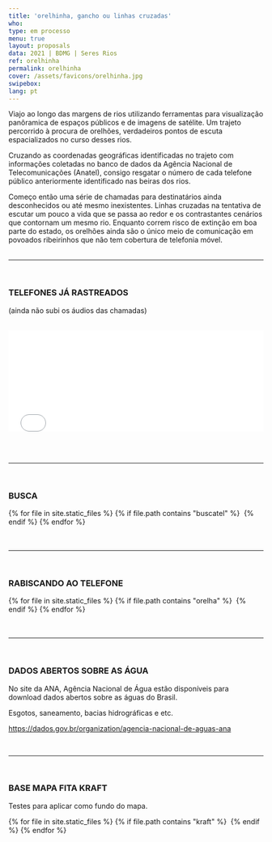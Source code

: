 ```yaml
---
title: 'orelhinha, gancho ou linhas cruzadas'
who: 
type: em processo
menu: true
layout: proposals
data: 2021 | BDMG | Seres Rios
ref: orelhinha
permalink: orelhinha
cover: /assets/favicons/orelhinha.jpg
swipebox: 
lang: pt
---
```


Viajo ao longo das margens de rios utilizando ferramentas para visualização panôramica de espaços públicos e de imagens de satélite. Um trajeto percorrido à procura de orelhões,  verdadeiros pontos de escuta espacializados no curso desses rios.

Cruzando as coordenadas geográficas identificadas no trajeto com informações coletadas no banco de dados da Agência Nacional de Telecomunicações (Anatel), consigo resgatar o número de cada telefone público anteriormente identificado nas beiras dos rios.

Começo então uma série de chamadas para destinatários ainda desconhecidos ou até mesmo inexistentes. Linhas cruzadas na tentativa de escutar um pouco a vida que se passa ao redor e os contrastantes cenários que contornam um mesmo rio. 
Enquanto correm risco de extinção em boa parte do estado, os orelhões ainda são o único meio de comunicação em povoados ribeirinhos que não tem cobertura de telefonia móvel. 
<br><br>

---

<br>

### TELEFONES JÁ RASTREADOS 
(ainda não subi os áudios das chamadas)
<br><br>
  <div class="video-wrapper video-wrapper-16x9" style="width:100%">
   <iframe src="../mapa-orelhinha" height="200" width="100%" style="border:0px"></iframe>
  </div>

<br><br>

---
 
  
<br>

### BUSCA
 

  <div id="swipebox-gallery">
    {% for file in site.static_files %}
      {% if file.path contains "buscatel" %}
            <img src="{{ site.baseurl }}{{ file.path }}" class="swipebox" alt="">
      {% endif %}
    {% endfor %}
  </div>
<br><br>


---
   
<br>

### RABISCANDO AO TELEFONE

  <div id="swipebox-gallery">
    {% for file in site.static_files %}
      {% if file.path contains "orelha" %}
            <img src="{{ site.baseurl }}{{ file.path }}" class="swipebox" alt="">
      {% endif %}
    {% endfor %}
  </div>
<br><br>

---
<br>

### DADOS ABERTOS SOBRE AS ÁGUA
 
No site da ANA, Agência Nacional de Água estão disponíveis para download dados abertos sobre as águas do Brasil.

Esgotos, saneamento, bacias hidrográficas e etc.

<a href="https://dados.gov.br/organization/agencia-nacional-de-aguas-ana" target="_blank">https://dados.gov.br/organization/agencia-nacional-de-aguas-ana</a>

<br>

  
---
  
<br>

### BASE MAPA FITA KRAFT
 
Testes para aplicar como fundo do mapa.
<br>
  <div id="swipebox-gallery">
    {% for file in site.static_files %}
      {% if file.path contains "kraft" %}
            <img src="{{ site.baseurl }}{{ file.path }}" class="swipebox" alt="" style="border:0px">
      {% endif %}
    {% endfor %}
  </div>
<br><br>